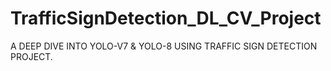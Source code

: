 # TrafficSignDetection_DL_CV_Project
A DEEP DIVE INTO YOLO-V7 &amp; YOLO-8 USING TRAFFIC SIGN DETECTION PROJECT.
